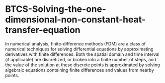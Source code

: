 # BTCS-Solving-the-one-dimensional-non-constant-heat-transfer-equation
In numerical analysis, finite-difference methods (FDM) are a class of numerical techniques for solving differential equations by approximating derivatives with finite differences. Both the spatial domain and time interval (if applicable) are discretized, or broken into a finite number of steps, and the value of the solution at these discrete points is approximated by solving algebraic equations containing finite differences and values from nearby points.

